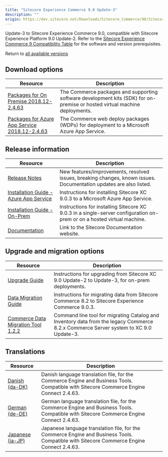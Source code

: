 ```yaml
---
title: "Sitecore Experience Commerce 9.0 Update-3"
description: ""
origin: https://dev.sitecore.net/Downloads/Sitecore_Commerce/90/Sitecore_Experience_Commerce_90_Update3.aspx
---
```


Update-3 to Sitecore Experience Commerce 9.0, compatible with Sitecore Experience Platform 9.0 Update-2. Refer to the [Sitecore Experience Commerce 9 Compatibility Table](https://kb.sitecore.net/articles/804595) for the software and version prerequisites.

Return to [all available versions](/downloads/Sitecore_Commerce)

## Download options

 | Resource | Description |
 | --- | --- |
 | [Packages for On Premise 2018.12-2.4.63](https://scdp.blob.core.windows.net/downloads/Sitecore%20Commerce/90/Sitecore%20Experience%20Commerce%2090%20Update3/Secure/Sitecore.Commerce.2018.12-2.4.63.zip) | The Commerce packages and supporting software development kits (SDK) for on-premise or hosted virtual machine deployments. |
 | [Packages for Azure App Service 2018.12-2.4.63](https://scdp.blob.core.windows.net/downloads/Sitecore%20Commerce/90/Sitecore%20Experience%20Commerce%2090%20Update3/Secure/Sitecore.Commerce.Azure.2018.12-2.4.63.zip) | The Commerce web deploy packages (WDPs) for deployment to a Microsoft Azure App Service. |

## Release information

 | Resource | Description |
 | --- | --- |
 | [Release Notes](/downloads/Sitecore_Commerce/90/Sitecore_Experience_Commerce_90_Update3/Release_Notes) | New features/improvements, resolved issues, breaking changes, known issues. Documentation updates are also listed. |
 | [Installation Guide - Azure App Service](https://scdp.blob.core.windows.net/downloads/Sitecore%20Commerce/90/Sitecore%20Experience%20Commerce%2090%20Update3/Secure/Sitecore_Experience_Commerce_Installation_Guide_for_Azure_9.0.3.pdf) | Instructions for installing Sitecore XC 9.0.3 to a Microsoft Azure App Service. |
 | [Installation Guide - On-Prem](https://scdp.blob.core.windows.net/downloads/Sitecore%20Commerce/90/Sitecore%20Experience%20Commerce%2090%20Update3/Secure/Sitecore_Experience_Commerce_Installation_Guide_for_On-Premise_9.0.3.pdf) | Instructions for installing Sitecore XC 9.0.3 in a single-server configuration on-prem or on a hosted virtual machine. |
 | [Documentation](https://doc.sitecore.com) | Link to the Sitecore Documentation website. |

## Upgrade and migration options

 | Resource | Description |
 | --- | --- |
 | [Upgrade Guide](https://scdp.blob.core.windows.net/downloads/Sitecore%20Commerce/90/Sitecore%20Experience%20Commerce%2090%20Update3/Secure/Sitecore_Experience_Commerce_Upgrade_Guide_for_9.0.3.pdf) | Instructions for upgrading from Sitecore XC 9.0 Update-2 to Update-3, for on-prem deployments. |
 | [Data Migration Guide](https://scdp.blob.core.windows.net/downloads/Sitecore%20Commerce/90/Sitecore%20Experience%20Commerce%2090%20Update3/Secure/Sitecore_Experience_Commerce_Data_Migration_Guide_for_9.0.3.pdf) | Instructions for migrating data from Sitecore Commerce 8.2 to Sitecore Experience Commerce 9.0.3. |
 | [Commerce Data Migration Tool 1.2.2](https://scdp.blob.core.windows.net/downloads/Sitecore%20Commerce/90/Sitecore%20Experience%20Commerce%2090%20Update3/Secure/Sitecore.Commerce.Migration.1.2.2.zip) | Command line tool for migrating Catalog and Inventory data from the legacy Commerce 8.2.x Commerce Server system to XC 9.0 Update-3. |

## Translations

 | Resource | Description |
 | --- | --- |
 | [Danish (da-DK)](https://scdp.blob.core.windows.net/downloads/Sitecore%20Commerce/90/Sitecore%20Experience%20Commerce%2090%20Update3/Secure/da-DK.xml) | Danish language translation file, for the Commerce Engine and Business Tools. Compatible with Sitecore Commerce Engine Connect 2.4.63. |
 | [German (de-DE)](https://scdp.blob.core.windows.net/downloads/Sitecore%20Commerce/90/Sitecore%20Experience%20Commerce%2090%20Update3/Secure/de-DE.xml) | German language translation file, for the Commerce Engine and Business Tools. Compatible with Sitecore Commerce Engine Connect 2.4.63. |
 | [Japanese (ja-JP)](https://scdp.blob.core.windows.net/downloads/Sitecore%20Commerce/90/Sitecore%20Experience%20Commerce%2090%20Update3/Secure/ja-JP.xml) | Japanese language translation file, for the Commerce Engine and Business Tools. Compatible with Sitecore Commerce Engine Connect 2.4.63. |